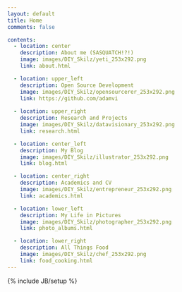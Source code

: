 ```yaml
---
layout: default
title: Home
comments: false

contents:
  - location: center
    description: About me (SASQUATCH!?!)
    image: images/DIY_Skilz/yeti_253x292.png
    link: about.html

  - location: upper_left
    description: Open Source Development
    image: images/DIY_Skilz/opensourcerer_253x292.png
    link: https://github.com/adamvi
    
  - location: upper_right
    description: Research and Projects
    image: images/DIY_Skilz/datavisionary_253x292.png
    link: research.html

  - location: center_left
    description: My Blog
    image: images/DIY_Skilz/illustrator_253x292.png
    link: blog.html

  - location: center_right
    description: Academics and CV
    image: images/DIY_Skilz/entrepreneur_253x292.png
    link: academics.html

  - location: lower_left
    description: My Life in Pictures
    image: images/DIY_Skilz/photographer_253x292.png
    link: photo_albums.html

  - location: lower_right
    description: All Things Food
    image: images/DIY_Skilz/chef_253x292.png
    link: food_cooking.html
---
```

{% include JB/setup %}
